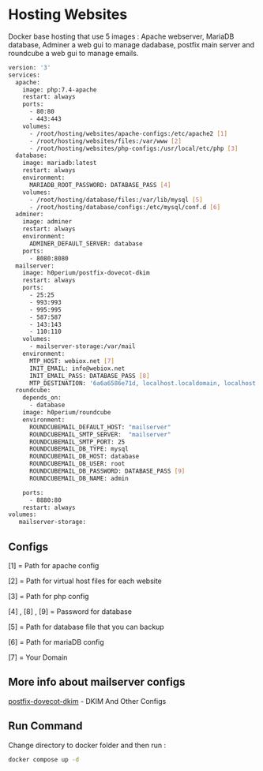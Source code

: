 
# Hosting Websites 

Docker base hosting that use 5 images : Apache webserver, MariaDB database, Adminer a web gui to manage dadabase, postfix main server and roundcube a web gui to manage emails.

```sh
version: '3'
services:
  apache:
    image: php:7.4-apache
    restart: always
    ports:
      - 80:80
      - 443:443
    volumes:
      - /root/hosting/websites/apache-configs:/etc/apache2 [1]
      - /root/hosting/websites/files:/var/www [2]
      - /root/hosting/websites/php-configs:/usr/local/etc/php [3]
  database:
    image: mariadb:latest
    restart: always
    environment:
      MARIADB_ROOT_PASSWORD: DATABASE_PASS [4]
    volumes:
      - /root/hosting/database/files:/var/lib/mysql [5]
      - /root/hosting/database/configs:/etc/mysql/conf.d [6]
  adminer:
    image: adminer
    restart: always
    environment:
      ADMINER_DEFAULT_SERVER: database
    ports:
      - 8080:8080
  mailserver:
    image: h0perium/postfix-dovecot-dkim
    restart: always
    ports:
      - 25:25
      - 993:993
      - 995:995
      - 587:587
      - 143:143
      - 110:110
    volumes:
      - mailserver-storage:/var/mail
    environment:
      MTP_HOST: webiox.net [7]
      INIT_EMAIL: info@webiox.net
      INIT_EMAIL_PASS: DATABASE_PASS [8]
      MTP_DESTINATION: '6a6a6586e71d, localhost.localdomain, localhost'
  roundcube:
    depends_on:
      - database
    image: h0perium/roundcube
    environment:
      ROUNDCUBEMAIL_DEFAULT_HOST: "mailserver"
      ROUNDCUBEMAIL_SMTP_SERVER:  "mailserver"
      ROUNDCUBEMAIL_SMTP_PORT: 25
      ROUNDCUBEMAIL_DB_TYPE: mysql
      ROUNDCUBEMAIL_DB_HOST: database
      ROUNDCUBEMAIL_DB_USER: root
      ROUNDCUBEMAIL_DB_PASSWORD: DATABASE_PASS [9]
      ROUNDCUBEMAIL_DB_NAME: admin

    ports:
      - 8880:80
    restart: always
volumes:
   mailserver-storage:

```


## Configs

[1] = Path for apache config

[2] = Path for virtual host files for each website

[3] = Path for php config

[4] , [8] , [9] = Password for database

[5] = Path for database file that you can backup

[6] = Path for mariaDB config

[7] = Your Domain


## More info about mailserver configs

[postfix-dovecot-dkim](https://github.com/h0perium/postfix-dovecot-dkim) - DKIM And Other Configs

## Run Command
Change directory to docker folder and then run :

```sh
docker compose up -d
```


